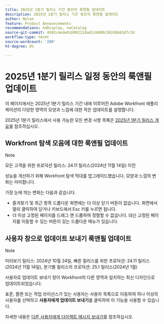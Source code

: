 ```yaml
---
title: 2025년 1분기 릴리스 기간 동안의 룩앤필 업데이트
description: 2025년 1분기 릴리스 기간 동안의 룩앤필 업데이트
author: Nolan
feature: Product Announcements
recommendations: noDisplay, noCatalog
source-git-commit: 4b92c4ede61690211dad2cb908c502dbb63d7c34
workflow-type: tm+mt
source-wordcount: '260'
ht-degree: 0%

---
```


# 2025년 1분기 릴리스 일정 동안의 룩앤필 업데이트

이 페이지에서는 2025년 1분기 릴리스 기간 내에 이루어진 Adobe Workfront 애플리케이션의 다양한 영역의 모양과 느낌에 대한 작은 업데이트를 설명합니다.

2025년 1분기 릴리스에서 사용 가능한 모든 변경 사항 목록은 [2025년 1분기 릴리스 개요](/help/quicksilver/product-announcements/product-releases/25-q1-release-activity/25-q1-release-overview.md)를 참조하십시오.

## Workfront 탐색 모음에 대한 룩앤필 업데이트

>[!NOTE]
>
>모든 고객을 위한 프로덕션 릴리스: 24.11 릴리스(2024년 11월 14일) 이전

성능을 개선하기 위해 Workfront 탐색 막대를 업그레이드했습니다. 모양과 느낌의 변화는 미미합니다.

가장 눈에 띄는 변화는 다음과 같습니다.

* 즐겨찾기 및 최근 항목 드롭다운 화면에는 더 이상 닫기 버튼이 없습니다. 화면에서 멀리 클릭하여 닫거나 키보드에서 Esc 키를 누르면 됩니다.
* 더 이상 고정된 페이지를 드래그 앤 드롭하여 정렬할 수 없습니다. 대신 고정된 페이지를 이동할 수 있는 버튼이 있는 드롭다운 메뉴가 있습니다.

## 사용자 창으로 업데이트 보내기 룩앤필 업데이트

>[!NOTE]
>
>미리보기 릴리스: 2024년 10월 24일, 빠른 릴리스를 위한 프로덕션: 24.11 릴리스(2024년 11월 14일), 분기별 릴리스의 프로덕션: 25.1 릴리스(2024년 1월)

사용자로 업데이트 보내기 창이 Workfront의 다른 영역과 일치하는 최신 디자인으로 업데이트되었습니다.

표준, 플랜 또는 작업 라이선스가 있는 사용자는 사용자 목록으로 이동하여 하나 이상의 사용자를 선택하고 **사용자에게 업데이트 보내기**&#x200B;를 클릭하여 이 기능을 사용할 수 있습니다.

자세한 내용은 [다른 사용자에게 다이렉트 메시지 보내기](/help/quicksilver/people-teams-and-groups/work-directly-with-others/send-direct-messages-to-other-users.md)를 참조하십시오.
